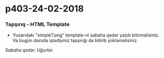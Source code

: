 # p403-24-02-2018

### Tapşırıq - HTML Template
- Yuxarıdakı "simple7.png" template-ni sabaha qədər yazıb bitirməlisiniz. Və bugün dərsdə işlədiyiniz tapşırığı da bitirib yükləməlisiniz.

*Sabaha qədər. Uğurlar.*
